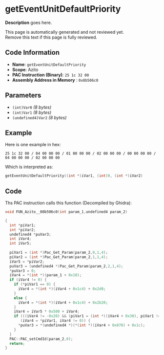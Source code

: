 # getEventUnitDefaultPriority

**Description** goes here.

This page is automatically generated and not reviewed yet.<br>Remove this text if this page is fully reviewed.

## Code Information

- **Name**: `getEventUnitDefaultPriority`
- **Scope**: Azito
- **PAC Instruction (Binary)**: `25 1c 32 00`
- **Assembly Address in Memory** : `0x8b506c0`

## Parameters

- `(int)Var0` *(8 bytes)*
- `(int)Var1` *(8 bytes)*
- `(undefined4)Var2` *(8 bytes)*

## Example

Here is one example in hex:

```25 1c 32 00 / 04 00 00 00 / 01 00 00 00 / 02 00 00 00 / 00 00 00 00 / 04 00 00 00 / 02 00 00 00```

Which is interpreted as:

```c
getEventUnitDefaultPriority((int *)iVar1, (int)0, (int *)iVar2)
```

## Code

Ths PAC instruction calls this function (Decompiled by Ghidra):

```c
void FUN_Azito__08b506c0(int param_1,undefined4 param_2)

{
  int *piVar1;
  int *piVar2;
  undefined4 *puVar3;
  int iVar4;
  int iVar5;
  
  piVar1 = (int *)Pac_Get_Param(param_2,0,1,4);
  piVar2 = (int *)Pac_Get_Param(param_2,1,1,4);
  iVar5 = *piVar2;
  puVar3 = (undefined4 *)Pac_Get_Param(param_2,2,1,4);
  *puVar3 = 0;
  iVar4 = *(int *)(param_1 + 0x10);
  if (iVar4 != 0) {
    if (*piVar1 == 0) {
      iVar4 = *(int *)(iVar4 + 0x1c4) + 0x2d0;
    }
    else {
      iVar4 = *(int *)(iVar4 + 0x1c4) + 0x2b20;
    }
    iVar4 = iVar5 * 0x500 + iVar4;
    if (((iVar4 != -0x20) && (piVar1 = (int *)(iVar4 + 0x30), piVar1 != (int *)0x0)) &&
       (iVar4 = *piVar1, iVar4 != 0)) {
      *puVar3 = *(undefined4 *)(*(int *)(iVar4 + 0x870) + 0x1c);
    }
  }
  PAC::PAC_setCmdId(param_2,0);
  return;
}
```

